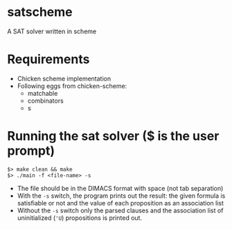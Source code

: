 # satscheme
A SAT solver written in scheme

# Requirements

- Chicken scheme implementation
- Following eggs from chicken-scheme:
  * matchable
  * combinators
  * s

# Running the sat solver ($ is the user prompt)
```
$> make clean && make
$> ./main -f <file-name> -s
```
  * The file should be in the DIMACS format with space (not tab separation)
  * With the `-s` switch, the program prints out the result: the given
    formula is satisfiable or not and the value of each proposition as
    an association list
  * Without the `-s` switch only the parsed clauses and the association
    list of uninitialized (`'U`) propositions is printed out.
